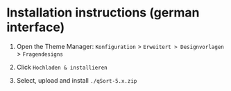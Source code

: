 # Installation instructions (german interface)

1. Open the Theme Manager: `Konfiguration` > `Erweitert > Designvorlagen` > `Fragendesigns`
   
2. Click `Hochladen & installieren`
   
3. Select, upload and install `./qSort-5.x.zip`